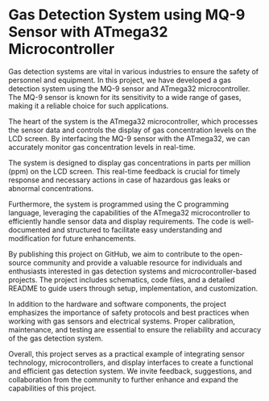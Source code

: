 # **Gas Detection System using MQ-9 Sensor with ATmega32 Microcontroller**

Gas detection systems are vital in various industries to ensure the safety of personnel and equipment. In this project, we have developed a gas detection system using the MQ-9 sensor and ATmega32 microcontroller. The MQ-9 sensor is known for its sensitivity to a wide range of gases, making it a reliable choice for such applications.

The heart of the system is the ATmega32 microcontroller, which processes the sensor data and controls the display of gas concentration levels on the LCD screen. By interfacing the MQ-9 sensor with the ATmega32, we can accurately monitor gas concentration levels in real-time.

The system is designed to display gas concentrations in parts per million (ppm) on the LCD screen. This real-time feedback is crucial for timely response and necessary actions in case of hazardous gas leaks or abnormal concentrations.

Furthermore, the system is programmed using the C programming language, leveraging the capabilities of the ATmega32 microcontroller to efficiently handle sensor data and display requirements. The code is well-documented and structured to facilitate easy understanding and modification for future enhancements.

By publishing this project on GitHub, we aim to contribute to the open-source community and provide a valuable resource for individuals and enthusiasts interested in gas detection systems and microcontroller-based projects. The project includes schematics, code files, and a detailed README to guide users through setup, implementation, and customization.

In addition to the hardware and software components, the project emphasizes the importance of safety protocols and best practices when working with gas sensors and electrical systems. Proper calibration, maintenance, and testing are essential to ensure the reliability and accuracy of the gas detection system.

Overall, this project serves as a practical example of integrating sensor technology, microcontrollers, and display interfaces to create a functional and efficient gas detection system. We invite feedback, suggestions, and collaboration from the community to further enhance and expand the capabilities of this project.
